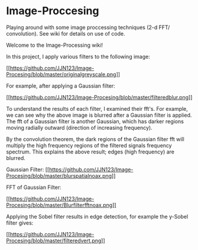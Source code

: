 # Image-Proccesing
Playing around with some image proccessing techniques (2-d FFT/ convolution).
See wiki for details on use of code.

Welcome to the Image-Processing wiki!

In this project, I apply various filters to the following image:

[[https://github.com/JJN123/Image-Procesing/blob/master/originalgreyscale.png]]

For example, after applying a Gaussian filter:

[[https://github.com/JJN123/Image-Procesing/blob/master/filteredblur.png]]

To understand the results of each filter, I examined their fft's. For example, we can see why the above image is blurred after a Gaussian filter is applied. The fft of a Gaussian filter is another Gaussian, which has darker regions moving radially outward (direction of increasing frequency).

By the convolution theorem, the dark regions of the Gaussian filter fft will multiply the high frequency regions of the filtered signals frequency spectrum. This explains the above result; edges (high frequency) are blurred.

Gaussian Filter:
[[https://github.com/JJN123/Image-Procesing/blob/master/blurspatialnoax.png]]

FFT of Gaussian Filter:

[[https://github.com/JJN123/Image-Procesing/blob/master/Blurfilterfftnoax.png]]

Applying the Sobel filter results in edge detection, for example the y-Sobel filter gives:

[[https://github.com/JJN123/Image-Procesing/blob/master/filteredvert.png]]
